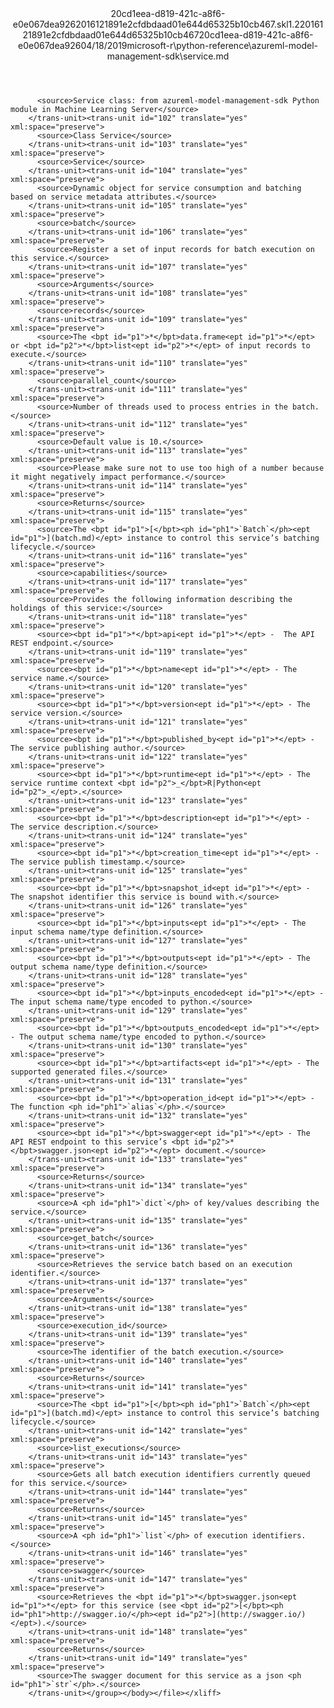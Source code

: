 <?xml version="1.0"?><xliff version="1.2" xmlns="urn:oasis:names:tc:xliff:document:1.2" xmlns:xsi="http://www.w3.org/2001/XMLSchema-instance" xsi:schemaLocation="urn:oasis:names:tc:xliff:document:1.2 xliff-core-1.2-transitional.xsd"><file datatype="xml" original="service.md" source-language="en-US" target-language="en-US"><header><tool tool-id="mdxliff" tool-name="mdxliff" tool-version="1.0-d1654b2" tool-company="Microsoft" /><xliffext:skl_file_name xmlns:xliffext="urn:microsoft:content:schema:xliffextensions">20cd1eea-d819-421c-a8f6-e0e067dea9262016121891e2cfdbdaad01e644d65325b10cb467.skl</xliffext:skl_file_name><xliffext:version xmlns:xliffext="urn:microsoft:content:schema:xliffextensions">1.2</xliffext:version><xliffext:ms.openlocfilehash xmlns:xliffext="urn:microsoft:content:schema:xliffextensions">2016121891e2cfdbdaad01e644d65325b10cb467</xliffext:ms.openlocfilehash><xliffext:ms.sourcegitcommit xmlns:xliffext="urn:microsoft:content:schema:xliffextensions">20cd1eea-d819-421c-a8f6-e0e067dea926</xliffext:ms.sourcegitcommit><xliffext:ms.lasthandoff xmlns:xliffext="urn:microsoft:content:schema:xliffextensions">04/18/2019</xliffext:ms.lasthandoff><xliffext:ms.openlocfilepath xmlns:xliffext="urn:microsoft:content:schema:xliffextensions">microsoft-r\python-reference\azureml-model-management-sdk\service.md</xliffext:ms.openlocfilepath></header><body><group id="content" extype="content"><trans-unit id="101" translate="yes" xml:space="preserve" restype="x-metadata">
          <source>Service class: from azureml-model-management-sdk Python module in Machine Learning Server</source>
        </trans-unit><trans-unit id="102" translate="yes" xml:space="preserve">
          <source>Class Service</source>
        </trans-unit><trans-unit id="103" translate="yes" xml:space="preserve">
          <source>Service</source>
        </trans-unit><trans-unit id="104" translate="yes" xml:space="preserve">
          <source>Dynamic object for service consumption and batching based on service metadata attributes.</source>
        </trans-unit><trans-unit id="105" translate="yes" xml:space="preserve">
          <source>batch</source>
        </trans-unit><trans-unit id="106" translate="yes" xml:space="preserve">
          <source>Register a set of input records for batch execution on this service.</source>
        </trans-unit><trans-unit id="107" translate="yes" xml:space="preserve">
          <source>Arguments</source>
        </trans-unit><trans-unit id="108" translate="yes" xml:space="preserve">
          <source>records</source>
        </trans-unit><trans-unit id="109" translate="yes" xml:space="preserve">
          <source>The <bpt id="p1">*</bpt>data.frame<ept id="p1">*</ept> or <bpt id="p2">*</bpt>list<ept id="p2">*</ept> of input records to execute.</source>
        </trans-unit><trans-unit id="110" translate="yes" xml:space="preserve">
          <source>parallel_count</source>
        </trans-unit><trans-unit id="111" translate="yes" xml:space="preserve">
          <source>Number of threads used to process entries in the batch.</source>
        </trans-unit><trans-unit id="112" translate="yes" xml:space="preserve">
          <source>Default value is 10.</source>
        </trans-unit><trans-unit id="113" translate="yes" xml:space="preserve">
          <source>Please make sure not to use too high of a number because it might negatively impact performance.</source>
        </trans-unit><trans-unit id="114" translate="yes" xml:space="preserve">
          <source>Returns</source>
        </trans-unit><trans-unit id="115" translate="yes" xml:space="preserve">
          <source>The <bpt id="p1">[</bpt><ph id="ph1">`Batch`</ph><ept id="p1">](batch.md)</ept> instance to control this service’s batching lifecycle.</source>
        </trans-unit><trans-unit id="116" translate="yes" xml:space="preserve">
          <source>capabilities</source>
        </trans-unit><trans-unit id="117" translate="yes" xml:space="preserve">
          <source>Provides the following information describing the holdings of this service:</source>
        </trans-unit><trans-unit id="118" translate="yes" xml:space="preserve">
          <source><bpt id="p1">*</bpt>api<ept id="p1">*</ept> -  The API REST endpoint.</source>
        </trans-unit><trans-unit id="119" translate="yes" xml:space="preserve">
          <source><bpt id="p1">*</bpt>name<ept id="p1">*</ept> - The service name.</source>
        </trans-unit><trans-unit id="120" translate="yes" xml:space="preserve">
          <source><bpt id="p1">*</bpt>version<ept id="p1">*</ept> - The service version.</source>
        </trans-unit><trans-unit id="121" translate="yes" xml:space="preserve">
          <source><bpt id="p1">*</bpt>published_by<ept id="p1">*</ept> - The service publishing author.</source>
        </trans-unit><trans-unit id="122" translate="yes" xml:space="preserve">
          <source><bpt id="p1">*</bpt>runtime<ept id="p1">*</ept> - The service runtime context <bpt id="p2">_</bpt>R|Python<ept id="p2">_</ept>.</source>
        </trans-unit><trans-unit id="123" translate="yes" xml:space="preserve">
          <source><bpt id="p1">*</bpt>description<ept id="p1">*</ept> - The service description.</source>
        </trans-unit><trans-unit id="124" translate="yes" xml:space="preserve">
          <source><bpt id="p1">*</bpt>creation_time<ept id="p1">*</ept> - The service publish timestamp.</source>
        </trans-unit><trans-unit id="125" translate="yes" xml:space="preserve">
          <source><bpt id="p1">*</bpt>snapshot_id<ept id="p1">*</ept> - The snapshot identifier this service is bound with.</source>
        </trans-unit><trans-unit id="126" translate="yes" xml:space="preserve">
          <source><bpt id="p1">*</bpt>inputs<ept id="p1">*</ept> - The input schema name/type definition.</source>
        </trans-unit><trans-unit id="127" translate="yes" xml:space="preserve">
          <source><bpt id="p1">*</bpt>outputs<ept id="p1">*</ept> - The output schema name/type definition.</source>
        </trans-unit><trans-unit id="128" translate="yes" xml:space="preserve">
          <source><bpt id="p1">*</bpt>inputs_encoded<ept id="p1">*</ept> - The input schema name/type encoded to python.</source>
        </trans-unit><trans-unit id="129" translate="yes" xml:space="preserve">
          <source><bpt id="p1">*</bpt>outputs_encoded<ept id="p1">*</ept> - The output schema name/type encoded to python.</source>
        </trans-unit><trans-unit id="130" translate="yes" xml:space="preserve">
          <source><bpt id="p1">*</bpt>artifacts<ept id="p1">*</ept> - The supported generated files.</source>
        </trans-unit><trans-unit id="131" translate="yes" xml:space="preserve">
          <source><bpt id="p1">*</bpt>operation_id<ept id="p1">*</ept> - The function <ph id="ph1">`alias`</ph>.</source>
        </trans-unit><trans-unit id="132" translate="yes" xml:space="preserve">
          <source><bpt id="p1">*</bpt>swagger<ept id="p1">*</ept> - The API REST endpoint to this service’s <bpt id="p2">*</bpt>swagger.json<ept id="p2">*</ept> document.</source>
        </trans-unit><trans-unit id="133" translate="yes" xml:space="preserve">
          <source>Returns</source>
        </trans-unit><trans-unit id="134" translate="yes" xml:space="preserve">
          <source>A <ph id="ph1">`dict`</ph> of key/values describing the service.</source>
        </trans-unit><trans-unit id="135" translate="yes" xml:space="preserve">
          <source>get_batch</source>
        </trans-unit><trans-unit id="136" translate="yes" xml:space="preserve">
          <source>Retrieves the service batch based on an execution identifier.</source>
        </trans-unit><trans-unit id="137" translate="yes" xml:space="preserve">
          <source>Arguments</source>
        </trans-unit><trans-unit id="138" translate="yes" xml:space="preserve">
          <source>execution_id</source>
        </trans-unit><trans-unit id="139" translate="yes" xml:space="preserve">
          <source>The identifier of the batch execution.</source>
        </trans-unit><trans-unit id="140" translate="yes" xml:space="preserve">
          <source>Returns</source>
        </trans-unit><trans-unit id="141" translate="yes" xml:space="preserve">
          <source>The <bpt id="p1">[</bpt><ph id="ph1">`Batch`</ph><ept id="p1">](batch.md)</ept> instance to control this service’s batching lifecycle.</source>
        </trans-unit><trans-unit id="142" translate="yes" xml:space="preserve">
          <source>list_executions</source>
        </trans-unit><trans-unit id="143" translate="yes" xml:space="preserve">
          <source>Gets all batch execution identifiers currently queued for this service.</source>
        </trans-unit><trans-unit id="144" translate="yes" xml:space="preserve">
          <source>Returns</source>
        </trans-unit><trans-unit id="145" translate="yes" xml:space="preserve">
          <source>A <ph id="ph1">`list`</ph> of execution identifiers.</source>
        </trans-unit><trans-unit id="146" translate="yes" xml:space="preserve">
          <source>swagger</source>
        </trans-unit><trans-unit id="147" translate="yes" xml:space="preserve">
          <source>Retrieves the <bpt id="p1">*</bpt>swagger.json<ept id="p1">*</ept> for this service (see <bpt id="p2">[</bpt><ph id="ph1">http://swagger.io/</ph><ept id="p2">](http://swagger.io/)</ept>).</source>
        </trans-unit><trans-unit id="148" translate="yes" xml:space="preserve">
          <source>Returns</source>
        </trans-unit><trans-unit id="149" translate="yes" xml:space="preserve">
          <source>The swagger document for this service as a json <ph id="ph1">`str`</ph>.</source>
        </trans-unit></group></body></file></xliff>
